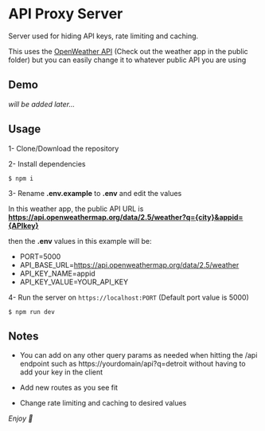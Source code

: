 # API Proxy Server

Server used for hiding API keys, rate limiting and caching.

This uses the [OpenWeather API](https://openweathermap.org/api) (Check out the weather app in the public folder) but you can easily change it to whatever public API you are using

## Demo

_will be added later..._

## Usage

1- Clone/Download the repository

2- Install dependencies

```
$ npm i
```

3- Rename **.env.example** to **.env** and edit the values

In this weather app, the public API URL is **https://api.openweathermap.org/data/2.5/weather?q={city}&appid={APIkey}**

then the **.env** values in this example will be:

- PORT=5000
- API_BASE_URL=https://api.openweathermap.org/data/2.5/weather
- API_KEY_NAME=appid
- API_KEY_VALUE=YOUR_API_KEY

4- Run the server on `https://localhost:PORT` (Default port value is 5000)

```
$ npm run dev
```

## Notes

- You can add on any other query params as needed when hitting the /api endpoint such as https://yourdomain/api?q=detroit without having to add your key in the client

- Add new routes as you see fit

- Change rate limiting and caching to desired values

_Enjoy 🤗_
